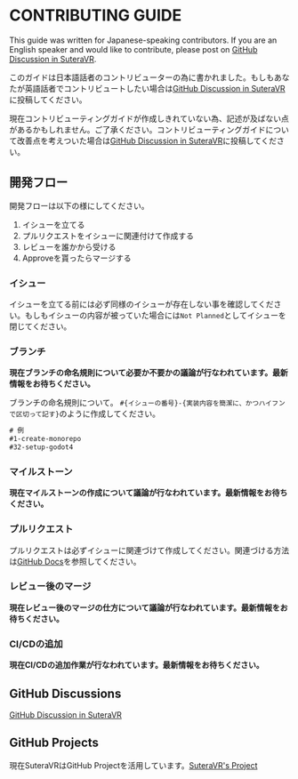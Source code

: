 # CONTRIBUTING GUIDE

This guide was written for Japanese-speaking contributors. If you are an English speaker and would like to contribute, please post on [GitHub Discussion in SuteraVR](https://github.com/SuteraVR/SuteraVR/discussions).

このガイドは日本語話者のコントリビューターの為に書かれました。もしもあなたが英語話者でコントリビュートしたい場合は[GitHub Discussion in SuteraVR](https://github.com/SuteraVR/SuteraVR/discussions)に投稿してください。

現在コントリビューティングガイドが作成しきれていない為、記述が及ばない点があるかもしれません。ご了承ください。コントリビューティングガイドについて改善点を考えついた場合は[GitHub Discussion in SuteraVR](https://github.com/SuteraVR/SuteraVR/discussions)に投稿してください。

## 開発フロー

開発フローは以下の様にしてください。

1. イシューを立てる
2. プルリクエストをイシューに関連付けて作成する
3. レビューを誰かから受ける
4. Approveを貰ったらマージする

### イシュー

イシューを立てる前には必ず同様のイシューが存在しない事を確認してください。もしもイシューの内容が被っていた場合には`Not Planned`としてイシューを閉じてください。

### ブランチ

**現在ブランチの命名規則について必要か不要かの議論が行なわれています。最新情報をお待ちください。**

ブランチの命名規則について。
`#{イシューの番号}-{実装内容を簡潔に、かつハイフンで区切って記す}`のように作成してください。
```txt
# 例
#1-create-monorepo
#32-setup-godot4
```

### マイルストーン

**現在マイルストーンの作成について議論が行なわれています。最新情報をお待ちください。**

### プルリクエスト

プルリクエストは必ずイシューに関連づけて作成してください。関連づける方法は[GitHub Docs](https://docs.github.com/ja/issues/tracking-your-work-with-issues/linking-a-pull-request-to-an-issue)を参照してください。

### レビュー後のマージ

**現在レビュー後のマージの仕方について議論が行なわれています。最新情報をお待ちください。**

### CI/CDの追加

**現在CI/CDの追加作業が行なわれています。最新情報をお待ちください。**

## GitHub Discussions

[GitHub Discussion in SuteraVR](https://github.com/SuteraVR/SuteraVR/discussions)

## GitHub Projects

現在SuteraVRはGitHub Projectを活用しています。[SuteraVR's Project](https://github.com/orgs/SuteraVR/projects/1)
